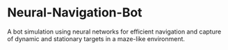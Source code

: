 # Neural-Navigation-Bot
A bot simulation using neural networks for efficient navigation and capture of dynamic and stationary targets in a maze-like environment.

